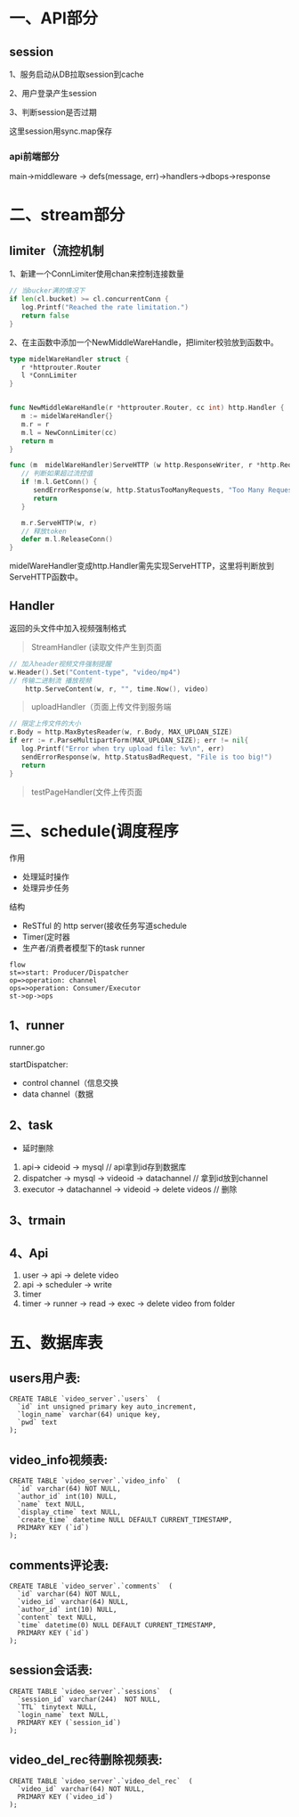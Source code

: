 # 一、API部分

## session


1、服务启动从DB拉取session到cache

2、用户登录产生session

3、判断session是否过期


这里session用sync.map保存



### api前端部分

main->middleware -> defs(message, err)->handlers->dbops->response


# 二、stream部分

## limiter（流控机制

1、新建一个ConnLimiter使用chan来控制连接数量

```go
// 当bucker满的情况下
if len(cl.bucket) >= cl.concurrentConn {
   log.Printf("Reached the rate limitation.")
   return false
}
```

2、在主函数中添加一个NewMiddleWareHandle，把limiter校验放到函数中。

```go
type midelWareHandler struct {
   r *httprouter.Router
   l *ConnLimiter
}


func NewMiddleWareHandle(r *httprouter.Router, cc int) http.Handler {
   m := midelWareHandler{}
   m.r = r
   m.l = NewConnLimiter(cc)
   return m
}

func (m  midelWareHandler)ServeHTTP (w http.ResponseWriter, r *http.Request)  {
   // 判断如果超过流控值
   if !m.l.GetConn() {
      sendErrorResponse(w, http.StatusTooManyRequests, "Too Many Requests")
      return
   }

   m.r.ServeHTTP(w, r)
   // 释放token
   defer m.l.ReleaseConn()
}
```

midelWareHandler变成http.Handler需先实现ServeHTTP，这里将判断放到ServeHTTP函数中。

## Handler

返回的头文件中加入视频强制格式

> StreamHandler (读取文件产生到页面

```go
// 加入header视频文件强制提醒
w.Header().Set("Content-type", "video/mp4")
// 传输二进制流 播放视频
	http.ServeContent(w, r, "", time.Now(), video)
```

> uploadHandler（页面上传文件到服务端

```go
// 限定上传文件的大小
r.Body = http.MaxBytesReader(w, r.Body, MAX_UPLOAN_SIZE)
if err := r.ParseMultipartForm(MAX_UPLOAN_SIZE); err != nil{
   log.Printf("Error when try upload file: %v\n", err)
   sendErrorResponse(w, http.StatusBadRequest, "File is too big!")
   return
}
```

> testPageHandler(文件上传页面

# 三、schedule(调度程序

作用
- 处理延时操作
- 处理异步任务

结构
- ReSTful 的 http server(接收任务写道schedule
- Timer(定时器
- 生产者/消费者模型下的task runner



```flow
flow
st=>start: Producer/Dispatcher
op=>operation: channel
ops=>operation: Consumer/Executor
st->op->ops
```

## 1、runner

runner.go

startDispatcher:

- control	channel（信息交换
- data        channel（数据

## 2、task

- 延时删除

1. api-> cideoid -> mysql // api拿到id存到数据库
2. dispatcher -> mysql -> videoid ->  datachannel // 拿到id放到channel
3. executor -> datachannel -> videoid -> delete videos // 删除

## 3、trmain



## 4、Api

1. user -> api -> delete video
2. api -> scheduler -> write
3. timer
4. timer -> runner -> read -> exec -> delete video from folder



# 五、数据库表

## users用户表:

```mysql
CREATE TABLE `video_server`.`users`  (
  `id` int unsigned primary key auto_increment,
  `login_name` varchar(64) unique key,
  `pwd` text
);
```

## video_info视频表:

```mysql
CREATE TABLE `video_server`.`video_info`  (
  `id` varchar(64) NOT NULL,
  `author_id` int(10) NULL,
  `name` text NULL,
  `display_ctime` text NULL,
  `create_time` datetime NULL DEFAULT CURRENT_TIMESTAMP,
  PRIMARY KEY (`id`)
);
```

## comments评论表:

```mysql
CREATE TABLE `video_server`.`comments`  (
  `id` varchar(64) NOT NULL,
  `video_id` varchar(64) NULL,
  `author_id` int(10) NULL,
  `content` text NULL,
  `time` datetime(0) NULL DEFAULT CURRENT_TIMESTAMP,
  PRIMARY KEY (`id`)
);
```

## session会话表:

```mysql
CREATE TABLE `video_server`.`sessions`  (
  `session_id` varchar(244)  NOT NULL,
  `TTL` tinytext NULL,
  `login_name` text NULL,
  PRIMARY KEY (`session_id`)
);
```

## video_del_rec待删除视频表:

```mysql
CREATE TABLE `video_server`.`video_del_rec`  (
  `video_id` varchar(64) NOT NULL,
  PRIMARY KEY (`video_id`)
);
```









